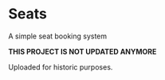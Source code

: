 # Seats
A simple seat booking system

**THIS PROJECT IS NOT UPDATED ANYMORE**

Uploaded for historic purposes.
